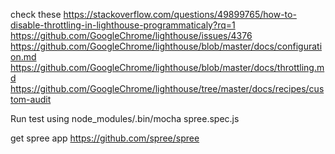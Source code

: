 check these
https://stackoverflow.com/questions/49899765/how-to-disable-throttling-in-lighthouse-programmaticaly?rq=1
https://github.com/GoogleChrome/lighthouse/issues/4376
https://github.com/GoogleChrome/lighthouse/blob/master/docs/configuration.md
https://github.com/GoogleChrome/lighthouse/blob/master/docs/throttling.md
https://github.com/GoogleChrome/lighthouse/tree/master/docs/recipes/custom-audit


Run test using 
node_modules/.bin/mocha spree.spec.js

get spree app 
https://github.com/spree/spree
